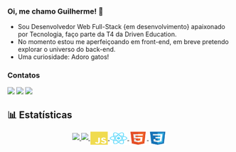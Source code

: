 ### Oi, me chamo Guilherme! 👋

- Sou Desenvolvedor Web Full-Stack {em desenvolvimento} apaixonado por Tecnologia, faço parte da T4 da Driven Education.
- No momento estou me aperfeiçoando em front-end, em breve pretendo explorar o universo do back-end.
- Uma curiosidade: Adoro gatos!



### Contatos
<a href="https://www.linkedin.com/in/guilherme-pereira-arruda-b96b9a193/" target="_blank"><img src="https://img.shields.io/badge/-LinkedIn-%230077B5?style=for-the-badge&logo=linkedin&logoColor=white" target="_blank"></a>
<a href = "mailto:guilhermepa3@gmail.com"><img src="https://img.shields.io/badge/Gmail-D14836?style=for-the-badge&logo=gmail&logoColor=white" target="_blank"></a>
<a href="https://instagram.com/seu-usuário-instagram-aqui" target="_blank"><img src="https://img.shields.io/badge/-Instagram-%23E4405F?style=for-the-badge&logo=instagram&logoColor=white" target="_blank"></a>

## 📊 Estatísticas
  <div align="center">
  <a href="https://github.com/GuilhermeArrudda">
  <img height="150em" src="https://github-readme-stats.vercel.app/api/top-langs/?username=GuilhermeArrudda&layout=compact&langs_count=7&theme=dracula"/>
  <img height="150em" src="https://github-readme-stats.vercel.app/api?username=GuilhermeArrudda&show_icons=true&theme=dracula&include_all_commits=true&count_private=true"/>
   <img align="center" alt="Js" height="30" width="40" src="https://raw.githubusercontent.com/devicons/devicon/master/icons/javascript/javascript-plain.svg">
  <img align="center" alt="React" height="30" width="40" src="https://raw.githubusercontent.com/devicons/devicon/master/icons/react/react-original.svg">
  <img align="center" alt="HTML" height="30" width="40" src="https://raw.githubusercontent.com/devicons/devicon/master/icons/html5/html5-original.svg">
  <img align="center" alt="CSS" height="30" width="40" src="https://raw.githubusercontent.com/devicons/devicon/master/icons/css3/css3-original.svg">
    
</div>


<!--
**GuilhermeArrudda/GuilhermeArrudda** is a ✨ _special_ ✨ repository because its `README.md` (this file) appears on your GitHub profile.

Here are some ideas to get you started:

- 🔭 I’m currently working on ...
- 🌱 I’m currently learning ...
- 👯 I’m looking to collaborate on ...
- 🤔 I’m looking for help with ...
- 💬 Ask me about ...
- 📫 How to reach me: ...
- 😄 Pronouns: ...
- ⚡ Fun fact: ...
-->
